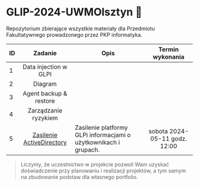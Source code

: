 # GLIP-2024-UWMOlsztyn :rocket:

Repozytorium zbierające wszystkie materiały dla Przedmiotu Fakultatywnego prowadzonego przez PKP informatyka.

| **ID** |                              **Zadanie**                               | **Opis**                                                         |     **Termin wykonania**      |
| ------ | :--------------------------------------------------------------------: | ---------------------------------------------------------------- | :---------------------------: |
| 1      |                         Data injection w GLPI                          |                                                                  |                               |
| 2      |                                Diagram                                 |                                                                  |                               |
| 3      |                         Agent backup & restore                         |                                                                  |                               |
| 4      |                          Zarządzanie ryzykiem                          |                                                                  |                               |
| 5      | [Zasilenie ActiveDirectory](05_active_directory_z_pliku_csv/README.md) | Zasilenie platformy GLPi informacjami o użytkownikach i grupach. | sobota 2024-05-11 godz. 12:00 |

> Liczymy, że uczestnictwo w projekcie pozwoli Wam uzyskać doświadczenie przy planowaniu
> i realizacji projektów, a tym samym na zbudowanie podstaw dla własnego portfolio.
